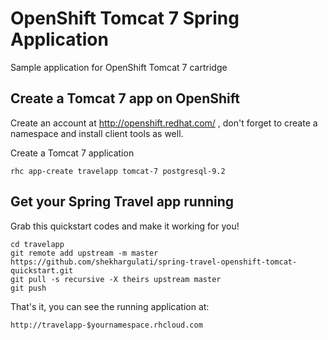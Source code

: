 OpenShift Tomcat 7 Spring Application 
===============

Sample application for OpenShift Tomcat 7 cartridge

Create a Tomcat 7 app on OpenShift
----------------------------

Create an account at http://openshift.redhat.com/ , don't forget to create a namespace and install client tools as well.

Create a Tomcat 7 application

    rhc app-create travelapp tomcat-7 postgresql-9.2 

Get your Spring Travel app running
----------------------------

Grab this quickstart codes and make it working for you!

    cd travelapp
    git remote add upstream -m master https://github.com/shekhargulati/spring-travel-openshift-tomcat-quickstart.git
    git pull -s recursive -X theirs upstream master
    git push

That's it, you can see the running application at:

    http://travelapp-$yournamespace.rhcloud.com
